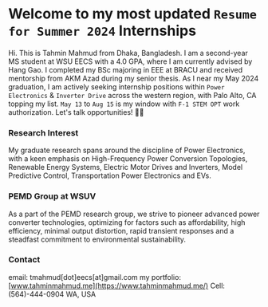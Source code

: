 # Welcome to my most updated `Resume for Summer 2024` Internships

Hi. This is Tahmin Mahmud from Dhaka, Bangladesh. I am a second-year MS student at WSU EECS with a 4.0 GPA, where I am currently advised by Hang Gao. I completed my BSc majoring in EEE at BRACU and received mentorship from AKM Azad during my senior thesis. As I near my May 2024 graduation, I am actively seeking internship positions within `Power Electronics` & `Inverter Drive` across the western region, with Palo Alto, CA topping my list. `May 13` to `Aug 15` is my window with `F-1 STEM OPT` work authorization. Let's talk opportunities! 🔋🔌

### Research Interest
My graduate research spans around the discipline of Power Electronics, with a keen emphasis on High-Frequency Power Conversion Topologies, Renewable Energy Systems, Electric Motor Drives and Inverters, Model Predictive Control, Transportation Power Electronics and EVs.

### PEMD Group at WSUV
As a part of the PEMD research group, we strive to pioneer advanced power converter technologies, optimizing for factors such as affordability, high efficiency, minimal output distortion, rapid transient responses and a steadfast commitment to environmental sustainability.

### Contact
email: tmahmud[dot]eecs[at]gmail.com
my portfolio: [www.tahminmahmud.me](https://www.tahminmahmud.me/)
Cell: (564)-444-0904
WA, USA
